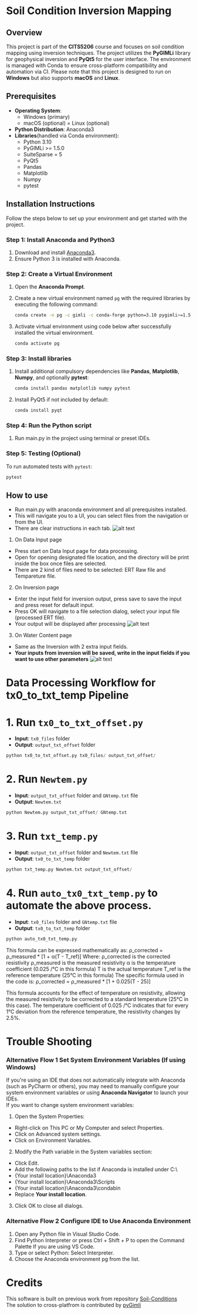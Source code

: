 # Soil Condition Inversion Mapping 

## Overview 

This project is part of the **CITS5206** course and focuses on soil condition mapping using inversion techniques. The project utilizes the **PyGIMLi** library for geophysical inversion and **PyQt5** for the user interface. The environment is managed with Conda to ensure cross-platform compatibility and automation via CI. Please note that this project is designed to run on **Windows** but also supports **macOS** and **Linux**.

## Prerequisites <!-- This is a subheading -->

- **Operating System**:
  - Windows (primary)
  - macOS (optional)
  = Linux (optional) 
- **Python Distribution**: Anaconda3
- **Libraries**(handled via Conda environment): 
  - Python 3.10
  - PyGIMLi >= 1.5.0
  - SuiteSparse = 5
  - PyQt5
  - Pandas
  - Matplotlib
  - Numpy
  - pytest

## Installation Instructions 

Follow the steps below to set up your environment and get started with the project.

### Step 1: Install Anaconda and Python3

1. Download and install [Anaconda3](https://www.anaconda.com/products/distribution#download-section). <!-- This is a numbered list -->
2. Ensure Python 3 is installed with Anaconda.

### Step 2: Create a Virtual Environment

1. Open the **Anaconda Prompt**.
2. Create a new virtual environment named `pg` with the required libraries by executing the following command:

   ```bash
   conda create -n pg -c gimli -c conda-forge python=3.10 pygimli>=1.5.0 suitesparse=5
   ```
3. Activate virtual environment using code below after successfully installed the virtual environment.
   
    ```bash
   conda activate pg
    ```

### Step 3: Install libraries

1. Install additional compulsory dependencies like **Pandas**, **Matplotlib**, **Numpy**, and optionally **pytest**:
    ```bash
   conda install pandas matplotlib numpy pytest
    ```
2. Install PyQt5 if not included by default:
   ```bash
   conda install pyqt
   ```
### Step 4: Run the Python script

1.  Run main.py in the project using terminal or preset IDEs.

### Step 5: Testing (Optional)

To run automated tests with `pytest`:
```bash
pytest
```

## How to use
- Run main.py with anaconda environment and all prerequisites installed.
- This will navigate you to a UI, you can select files from the navigation or from the UI.
- There are clear instructions in each tab.
![alt text](docs/screenshots/Overview_UI.png)
1. On Data Input page
- Press start on Data Input page for data processing.
- Open for opening designated file location, and the directory will be print inside the box once files are selected.
- There are 2 kind of files need to be selected: ERT Raw file and Tempareture file.
2. On Inversion page
- Enter the input field for inversion output, press save to save the input and press reset for default input.
- Press OK will navigate to a file selection dialog, select your input file (processed ERT file).
- Your output will be displayed after processing
![alt text](docs/screenshots/Inversion_UI.png)
3. On Water Content page 
- Same as the Inversion with 2 extra input fields.
- **Your inputs from inversion will be saved, write in the input fields if you want to use other parameters**
![alt text](docs/screenshots/WaterContentUI.png)

# Data Processing Workflow for tx0_to_txt_temp Pipeline

# 1. Run ```tx0_to_txt_offset.py```

   - **Input**: `tx0_files` folder
   - **Output**: `output_txt_offset` folder

```python
python tx0_to_txt_offset.py tx0_files/ output_txt_offset/

```

# 2. Run ```Newtem.py```


   - **Input**: `output_txt_offset` folder and `GNtemp.txt` file
   - **Output**: `Newtem.txt` 

```python
python Newtem.py output_txt_offset/ GNtemp.txt

```


# 3. Run ```txt_temp.py```

   - **Input**: `output_txt_offset` folder and `Newtem.txt` file
   - **Output**: `tx0_to_txt_temp` folder

```python
python txt_temp.py Newtem.txt output_txt_offset/ 
```

# 4. Run ```auto_tx0_txt_temp.py``` to automate the above process.

   - **Input**: `tx0_files` folder and  `GNtemp.txt` file
   - **Output**: `tx0_to_txt_temp` folder

```python
python auto_tx0_txt_temp.py
```

This formula can be expressed mathematically as:
ρ_corrected = ρ_measured * [1 + α(T - T_ref)]
Where:
ρ_corrected is the corrected resistivity
ρ_measured is the measured resistivity
α is the temperature coefficient (0.025 /°C in this formula)
T is the actual temperature
T_ref is the reference temperature (25°C in this formula)
The specific formula used in the code is:
ρ_corrected = ρ_measured * [1 + 0.025(T - 25)]

This formula accounts for the effect of temperature on resistivity, allowing the measured resistivity to be corrected to a standard temperature (25°C in this case). The temperature coefficient of 0.025 /°C indicates that for every 1°C deviation from the reference temperature, the resistivity changes by 2.5%.

# Trouble Shooting

### Alternative Flow 1 Set System Environment Variables (If using Windows)
If you're using an IDE that does not automatically integrate with Anaconda (such as PyCharm or others), you may need to manually configure your system environment variables or using **Anaconda Navigator** to launch your IDEs.  
If you want to change system environment variables: 
1. Open the System Properties:
- Right-click on This PC or My Computer and select Properties.
- Click on Advanced system settings.
- Click on Environment Variables.
2. Modify the Path variable in the System variables section:
- Click Edit.
- Add the following paths to the list if Anaconda is installed under C:\
- {Your install location}\Anaconda3
- {Your install location}\Anaconda3\Scripts
- {Your install location}\Anaconda3\condabin
- Replace **Your install location**.
3. Click OK to close all dialogs.

### Alternative Flow 2 Configure IDE to Use Anaconda Environment
1. Open any Python file in Visual Studio Code.
2. Find Python Interpreter or press Ctrl + Shift + P to open the Command Palette If you are using VS Code.
3. Type or select Python: Select Interpreter.
4. Choose the Anaconda environment pg from the list.

# Credits
This software is built on previous work from repository [Soil-Conditions](https://github.com/wintelestr/Soil-Conditions)  
The solution to cross-platfrom is contributed by [pyGimli](https://github.com/gimli-org/gimli/issues/761)

